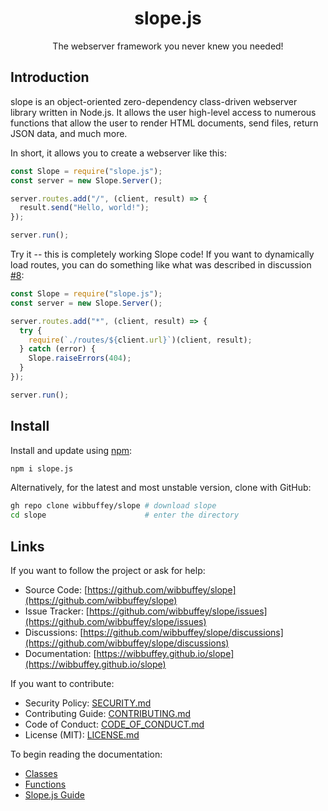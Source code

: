 <h1 align="center">slope.js</h1>
<p align="center">The webserver framework you never knew you needed!</p>

## Introduction

slope is an object-oriented zero-dependency class-driven webserver library written in Node.js. It allows the user high-level access to numerous functions that allow the user to render HTML documents, send files, return JSON data, and much more.

In short, it allows you to create a webserver like this:

```javascript
const Slope = require("slope.js");
const server = new Slope.Server();

server.routes.add("/", (client, result) => {
  result.send("Hello, world!");
});

server.run();
```

Try it -- this is completely working Slope code! If you want to dynamically load routes, you can do something like what was described in discussion [#8](https://github.com/wibbuffey/slope/discussions/8):

```javascript
const Slope = require("slope.js");
const server = new Slope.Server();

server.routes.add("*", (client, result) => {
  try {
    require(`./routes/${client.url}`)(client, result);
  } catch (error) {
    Slope.raiseErrors(404);
  }
});

server.run();
```

## Install

Install and update using [npm](https://npmjs.org):

```sh
npm i slope.js
```

Alternatively, for the latest and most unstable version, clone with GitHub:

```sh
gh repo clone wibbuffey/slope # download slope
cd slope                      # enter the directory
```

## Links

If you want to follow the project or ask for help:

- Source Code: [https://github.com/wibbuffey/slope](https://github.com/wibbuffey/slope)
- Issue Tracker: [https://github.com/wibbuffey/slope/issues](https://github.com/wibbuffey/slope/issues)
- Discussions: [https://github.com/wibbuffey/slope/discussions](https://github.com/wibbuffey/slope/discussions)
- Documentation: [https://wibbuffey.github.io/slope](https://wibbuffey.github.io/slope)

If you want to contribute:

- Security Policy: [SECURITY.md](https://github.com/wibbuffey/slope/blob/library/.github/SECURITY.md)
- Contributing Guide: [CONTRIBUTING.md](https://github.com/wibbuffey/slope/blob/library/.github/CONTRIBUTING.md)
- Code of Conduct: [CODE_OF_CONDUCT.md](https://github.com/wibbuffey/slope/blob/library/.github/CODE_OF_CONDUCT.md)
- License (MIT): [LICENSE.md](https://github.com/wibbuffey/slope/blob/library/LICENSE.md)

To begin reading the documentation:
- [Classes](./class)
- [Functions](./utils)
- [Slope.js Guide](./guide)
